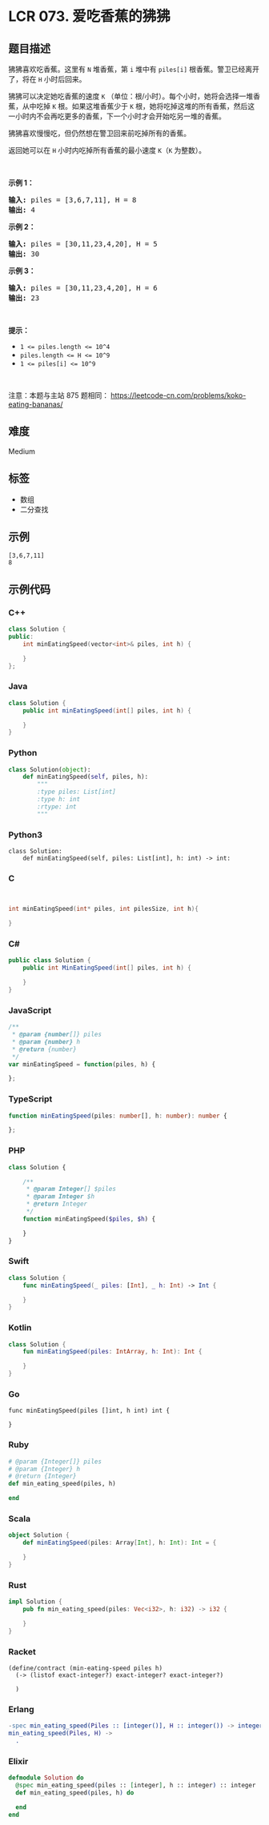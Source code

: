 # LCR 073. 爱吃香蕉的狒狒

## 题目描述

<p>狒狒喜欢吃香蕉。这里有&nbsp;<code>N</code>&nbsp;堆香蕉，第 <code>i</code> 堆中有&nbsp;<code>piles[i]</code>&nbsp;根香蕉。警卫已经离开了，将在&nbsp;<code>H</code>&nbsp;小时后回来。</p>

<p>狒狒可以决定她吃香蕉的速度&nbsp;<code>K</code>&nbsp;（单位：根/小时）。每个小时，她将会选择一堆香蕉，从中吃掉 <code>K</code> 根。如果这堆香蕉少于 <code>K</code> 根，她将吃掉这堆的所有香蕉，然后这一小时内不会再吃更多的香蕉，下一个小时才会开始吃另一堆的香蕉。&nbsp;&nbsp;</p>

<p>狒狒喜欢慢慢吃，但仍然想在警卫回来前吃掉所有的香蕉。</p>

<p>返回她可以在 <code>H</code> 小时内吃掉所有香蕉的最小速度 <code>K</code>（<code>K</code> 为整数）。</p>

<p>&nbsp;</p>

<ul>
</ul>

<p><strong>示例 1：</strong></p>

<pre>
<strong>输入: </strong>piles = [3,6,7,11], H = 8
<strong>输出: </strong>4
</pre>

<p><strong>示例&nbsp;2：</strong></p>

<pre>
<strong>输入: </strong>piles = [30,11,23,4,20], H = 5
<strong>输出: </strong>30
</pre>

<p><strong>示例&nbsp;3：</strong></p>

<pre>
<strong>输入: </strong>piles = [30,11,23,4,20], H = 6
<strong>输出: </strong>23
</pre>

<p>&nbsp;</p>

<p><strong>提示：</strong></p>

<ul>
	<li><code>1 &lt;= piles.length &lt;= 10^4</code></li>
	<li><code>piles.length &lt;= H &lt;= 10^9</code></li>
	<li><code>1 &lt;= piles[i] &lt;= 10^9</code></li>
</ul>

<p>&nbsp;</p>

<p><meta charset="UTF-8" />注意：本题与主站 875&nbsp;题相同：&nbsp;<a href="https://leetcode-cn.com/problems/koko-eating-bananas/">https://leetcode-cn.com/problems/koko-eating-bananas/</a></p>


## 难度

Medium

## 标签

- 数组
- 二分查找

## 示例

```
[3,6,7,11]
8
```

## 示例代码

### C++

```cpp
class Solution {
public:
    int minEatingSpeed(vector<int>& piles, int h) {

    }
};
```

### Java

```java
class Solution {
    public int minEatingSpeed(int[] piles, int h) {

    }
}
```

### Python

```python
class Solution(object):
    def minEatingSpeed(self, piles, h):
        """
        :type piles: List[int]
        :type h: int
        :rtype: int
        """
```

### Python3

```python3
class Solution:
    def minEatingSpeed(self, piles: List[int], h: int) -> int:
```

### C

```c


int minEatingSpeed(int* piles, int pilesSize, int h){

}
```

### C#

```csharp
public class Solution {
    public int MinEatingSpeed(int[] piles, int h) {

    }
}
```

### JavaScript

```javascript
/**
 * @param {number[]} piles
 * @param {number} h
 * @return {number}
 */
var minEatingSpeed = function(piles, h) {

};
```

### TypeScript

```typescript
function minEatingSpeed(piles: number[], h: number): number {

};
```

### PHP

```php
class Solution {

    /**
     * @param Integer[] $piles
     * @param Integer $h
     * @return Integer
     */
    function minEatingSpeed($piles, $h) {

    }
}
```

### Swift

```swift
class Solution {
    func minEatingSpeed(_ piles: [Int], _ h: Int) -> Int {

    }
}
```

### Kotlin

```kotlin
class Solution {
    fun minEatingSpeed(piles: IntArray, h: Int): Int {

    }
}
```

### Go

```golang
func minEatingSpeed(piles []int, h int) int {

}
```

### Ruby

```ruby
# @param {Integer[]} piles
# @param {Integer} h
# @return {Integer}
def min_eating_speed(piles, h)

end
```

### Scala

```scala
object Solution {
    def minEatingSpeed(piles: Array[Int], h: Int): Int = {

    }
}
```

### Rust

```rust
impl Solution {
    pub fn min_eating_speed(piles: Vec<i32>, h: i32) -> i32 {

    }
}
```

### Racket

```racket
(define/contract (min-eating-speed piles h)
  (-> (listof exact-integer?) exact-integer? exact-integer?)

  )
```

### Erlang

```erlang
-spec min_eating_speed(Piles :: [integer()], H :: integer()) -> integer().
min_eating_speed(Piles, H) ->
  .
```

### Elixir

```elixir
defmodule Solution do
  @spec min_eating_speed(piles :: [integer], h :: integer) :: integer
  def min_eating_speed(piles, h) do

  end
end
```

